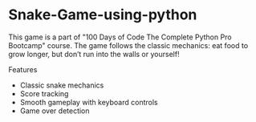 # Snake-Game-using-python
This game is a part of "100 Days of Code The Complete Python Pro Bootcamp" course.
The game follows the classic mechanics: eat food to grow longer, but don’t run into the walls or yourself!

Features
- Classic snake mechanics 
- Score tracking
- Smooth gameplay with keyboard controls
- Game over detection
